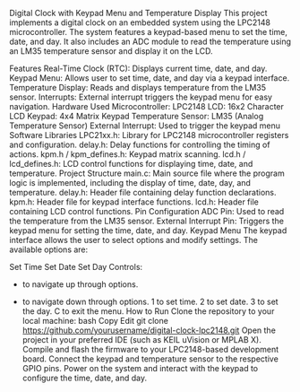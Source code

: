 Digital Clock with Keypad Menu and Temperature Display
This project implements a digital clock on an embedded system using the LPC2148 microcontroller. The system features a keypad-based menu to set the time, date, and day. It also includes an ADC module to read the temperature using an LM35 temperature sensor and display it on the LCD.

Features
Real-Time Clock (RTC): Displays current time, date, and day.
Keypad Menu: Allows user to set time, date, and day via a keypad interface.
Temperature Display: Reads and displays temperature from the LM35 sensor.
Interrupts: External interrupt triggers the keypad menu for easy navigation.
Hardware Used
Microcontroller: LPC2148
LCD: 16x2 Character LCD
Keypad: 4x4 Matrix Keypad
Temperature Sensor: LM35 (Analog Temperature Sensor)
External Interrupt: Used to trigger the keypad menu
Software Libraries
LPC21xx.h: Library for LPC2148 microcontroller registers and configuration.
delay.h: Delay functions for controlling the timing of actions.
kpm.h / kpm_defines.h: Keypad matrix scanning.
lcd.h / lcd_defines.h: LCD control functions for displaying time, date, and temperature.
Project Structure
main.c: Main source file where the program logic is implemented, including the display of time, date, day, and temperature.
delay.h: Header file containing delay function declarations.
kpm.h: Header file for keypad interface functions.
lcd.h: Header file containing LCD control functions.
Pin Configuration
ADC Pin: Used to read the temperature from the LM35 sensor.
External Interrupt Pin: Triggers the keypad menu for setting the time, date, and day.
Keypad Menu
The keypad interface allows the user to select options and modify settings. The available options are:

Set Time
Set Date
Set Day
Controls:

+ to navigate up through options.
- to navigate down through options.
1 to set time.
2 to set date.
3 to set the day.
C to exit the menu.
How to Run
Clone the repository to your local machine:
bash
Copy
Edit
git clone https://github.com/yourusername/digital-clock-lpc2148.git
Open the project in your preferred IDE (such as KEIL uVision or MPLAB X).
Compile and flash the firmware to your LPC2148-based development board.
Connect the keypad and temperature sensor to the respective GPIO pins.
Power on the system and interact with the keypad to configure the time, date, and day.
